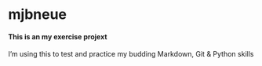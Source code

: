 # mjbneue
#### This is an my exercise projext
I’m using this to test and practice my budding Markdown, Git & Python skills
